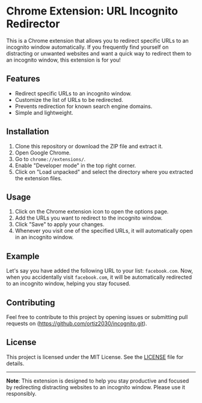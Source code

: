 # Chrome Extension: URL Incognito Redirector

This is a Chrome extension that allows you to redirect specific URLs to an incognito window automatically. If you frequently find yourself on distracting or unwanted websites and want a quick way to redirect them to an incognito window, this extension is for you!

## Features

- Redirect specific URLs to an incognito window.
- Customize the list of URLs to be redirected.
- Prevents redirection for known search engine domains.
- Simple and lightweight.

## Installation

1. Clone this repository or download the ZIP file and extract it.
2. Open Google Chrome.
3. Go to `chrome://extensions/`.
4. Enable "Developer mode" in the top right corner.
5. Click on "Load unpacked" and select the directory where you extracted the extension files.

## Usage

1. Click on the Chrome extension icon to open the options page.
2. Add the URLs you want to redirect to the incognito window.
3. Click "Save" to apply your changes.
4. Whenever you visit one of the specified URLs, it will automatically open in an incognito window.

## Example

Let's say you have added the following URL to your list: `facebook.com`. Now, when you accidentally visit `facebook.com`, it will be automatically redirected to an incognito window, helping you stay focused.

## Contributing

Feel free to contribute to this project by opening issues or submitting pull requests on (https://github.com/ortiz2030/incognito.git).

## License

This project is licensed under the MIT License. See the [LICENSE](LICENSE) file for details.

---

**Note**: This extension is designed to help you stay productive and focused by redirecting distracting websites to an incognito window. Please use it responsibly.
